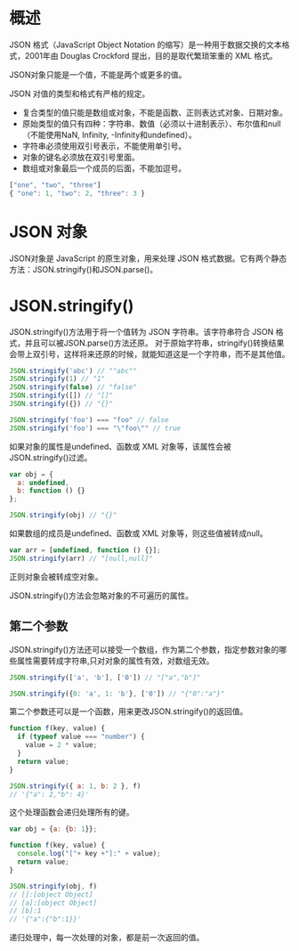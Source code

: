 # 概述
JSON 格式（JavaScript Object Notation 的缩写）是一种用于数据交换的文本格式，2001年由 Douglas Crockford 提出，目的是取代繁琐笨重的 XML 格式。

JSON对象只能是一个值，不能是两个或更多的值。

JSON 对值的类型和格式有严格的规定。
* 复合类型的值只能是数组或对象，不能是函数、正则表达式对象、日期对象。
* 原始类型的值只有四种：字符串、数值（必须以十进制表示）、布尔值和null（不能使用NaN, Infinity, -Infinity和undefined）。
* 字符串必须使用双引号表示，不能使用单引号。
* 对象的键名必须放在双引号里面。
* 数组或对象最后一个成员的后面，不能加逗号。
```js
["one", "two", "three"]
{ "one": 1, "two": 2, "three": 3 }
```

# JSON 对象
JSON对象是 JavaScript 的原生对象，用来处理 JSON 格式数据。它有两个静态方法：JSON.stringify()和JSON.parse()。

# JSON.stringify()
JSON.stringify()方法用于将一个值转为 JSON 字符串。该字符串符合 JSON 格式，并且可以被JSON.parse()方法还原。
对于原始字符串，stringify()转换结果会带上双引号，这样将来还原的时候，就能知道这是一个字符串，而不是其他值。
```js
JSON.stringify('abc') // ""abc""
JSON.stringify(1) // "1"
JSON.stringify(false) // "false"
JSON.stringify([]) // "[]"
JSON.stringify({}) // "{}"

JSON.stringify('foo') === "foo" // false
JSON.stringify('foo') === "\"foo\"" // true
```

如果对象的属性是undefined、函数或 XML 对象等，该属性会被JSON.stringify()过滤。
```js
var obj = {
  a: undefined,
  b: function () {}
};

JSON.stringify(obj) // "{}"
```

如果数组的成员是undefined、函数或 XML 对象等，则这些值被转成null。
```js
var arr = [undefined, function () {}];
JSON.stringify(arr) // "[null,null]"
```

正则对象会被转成空对象。

JSON.stringify()方法会忽略对象的不可遍历的属性。

## 第二个参数
JSON.stringify()方法还可以接受一个数组，作为第二个参数，指定参数对象的哪些属性需要转成字符串,只对对象的属性有效，对数组无效。
```js
JSON.stringify(['a', 'b'], ['0']) // "["a","b"]"

JSON.stringify({0: 'a', 1: 'b'}, ['0']) // "{"0":"a"}"
```

第二个参数还可以是一个函数，用来更改JSON.stringify()的返回值。
```js
function f(key, value) {
  if (typeof value === "number") {
    value = 2 * value;
  }
  return value;
}

JSON.stringify({ a: 1, b: 2 }, f)
// '{"a": 2,"b": 4}'
```

这个处理函数会递归处理所有的键。
```js
var obj = {a: {b: 1}};

function f(key, value) {
  console.log("["+ key +"]:" + value);
  return value;
}

JSON.stringify(obj, f)
// []:[object Object]
// [a]:[object Object]
// [b]:1
// '{"a":{"b":1}}'
```
递归处理中，每一次处理的对象，都是前一次返回的值。








